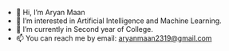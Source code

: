 - 👋 Hi, I’m Aryan Maan
- 👀 I’m interested in Artificial Intelligence and Machine Learning.
- 🌱 I’m currently in Second year of College.
- 📫 You can reach me by email: aryanmaan2319@gmail.com

<!---
aryann2319/aryann2319 is a ✨ special ✨ repository because its `README.md` (this file) appears on your GitHub profile.
You can click the Preview link to take a look at your changes.
--->
